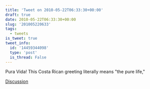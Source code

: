 ```yaml
---
title: 'Tweet on 2010-05-22T06:33:30+00:00'
draft: true
date: 2010-05-22T06:33:30+00:00
slug: '201005220633'
tags:
  - tweets
is_tweet: true
tweet_info:
  id: '14459344098'
  type: 'post'
  is_thread: False
---
```




Pura Vida! This Costa Rican greeting literally means "the pure life,"

[Discussion](https://x.com/sytelus/status/14459344098)
